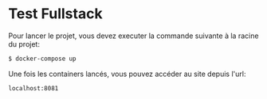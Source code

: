 # Test Fullstack

Pour lancer le projet, vous devez executer la commande suivante à la racine du projet:

```sh
$ docker-compose up
```

Une fois les containers lancés, vous pouvez accéder au site depuis l'url:
```
localhost:8081
```